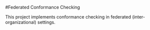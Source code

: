 #Federated Conformance Checking

This project implements conformance checking in federated (inter-organizational) settings. 